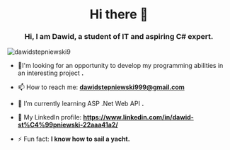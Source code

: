 <h1 align="center">Hi there 👋</h1>
<h3 align="center">Hi, I am Dawid, a student of IT and aspiring C# expert.</h3>

<p align="left"> <img src="https://komarev.com/ghpvc/?username=dawidstepniewski9&label=Profile%20views&color=0e75b6&style=flat" alt="dawidstepniewski9" /> </p>

- 🔭I'm looking for an opportunity to develop my programming abilities in an interesting project **.**

- 📫 How to reach me: **dawidstepniewski999@gmail.com**

- 🌱 I’m currently learning ASP .Net Web API **.**

- 🤺 My LinkedIn profile: **https://www.linkedin.com/in/dawid-st%C4%99pniewski-22aaa41a2/**

- ⚡ Fun fact: **I know how to sail a yacht.**
